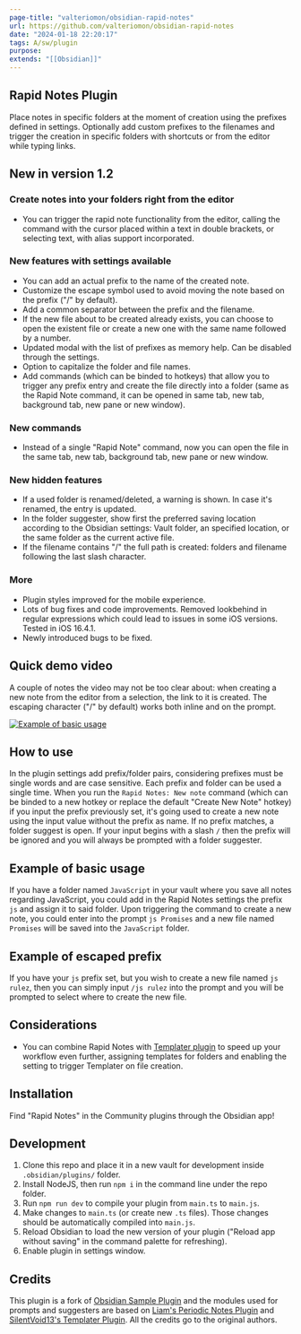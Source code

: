 ```yaml
---
page-title: "valteriomon/obsidian-rapid-notes"
url: https://github.com/valteriomon/obsidian-rapid-notes
date: "2024-01-18 22:20:17"
tags: A/sw/plugin
purpose:
extends: "[[Obsidian]]"
---
```


## Rapid Notes Plugin

Place notes in specific folders at the moment of creation using the prefixes defined in settings. Optionally add custom prefixes to the filenames and trigger the creation in specific folders with shortcuts or from the editor while typing links.

## New in version 1.2

### Create notes into your folders right from the editor

-   You can trigger the rapid note functionality from the editor, calling the command with the cursor placed within a text in double brackets, or selecting text, with alias support incorporated.

### New features with settings available

-   You can add an actual prefix to the name of the created note.
-   Customize the escape symbol used to avoid moving the note based on the prefix ("/" by default).
-   Add a common separator between the prefix and the filename.
-   If the new file about to be created already exists, you can choose to open the existent file or create a new one with the same name followed by a number.
-   Updated modal with the list of prefixes as memory help. Can be disabled through the settings.
-   Option to capitalize the folder and file names.
-   Add commands (which can be binded to hotkeys) that allow you to trigger any prefix entry and create the file directly into a folder (same as the Rapid Note command, it can be opened in same tab, new tab, background tab, new pane or new window).

### New commands

-   Instead of a single "Rapid Note" command, now you can open the file in the same tab, new tab, background tab, new pane or new window.

### New hidden features

-   If a used folder is renamed/deleted, a warning is shown. In case it's renamed, the entry is updated.
-   In the folder suggester, show first the preferred saving location according to the Obsidian settings: Vault folder, an specified location, or the same folder as the current active file.
-   If the filename contains "/" the full path is created: folders and filename following the last slash character.

### More

-   Plugin styles improved for the mobile experience.
-   Lots of bug fixes and code improvements. Removed lookbehind in regular expressions which could lead to issues in some iOS versions. Tested in iOS 16.4.1.
-   Newly introduced bugs to be fixed.

## Quick demo video

A couple of notes the video may not be too clear about: when creating a new note from the editor from a selection, the link to it is created. The escaping character ("/" by default) works both inline and on the prompt.

[![Example of basic usage](https://github.com/valteriomon/obsidian-rapid-notes/raw/master/assets/quick-demo.gif)](https://github.com/valteriomon/obsidian-rapid-notes/blob/master/assets/quick-demo.gif)

## How to use

In the plugin settings add prefix/folder pairs, considering prefixes must be single words and are case sensitive. Each prefix and folder can be used a single time. When you run the `Rapid Notes: New note` command (which can be binded to a new hotkey or replace the default "Create New Note" hotkey) if you input the prefix previously set, it's going used to create a new note using the input value without the prefix as name. If no prefix matches, a folder suggest is open. If your input begins with a slash `/` then the prefix will be ignored and you will always be prompted with a folder suggester.

## Example of basic usage

If you have a folder named `JavaScript` in your vault where you save all notes regarding JavaScript, you could add in the Rapid Notes settings the prefix `js` and assign it to said folder. Upon triggering the command to create a new note, you could enter into the prompt `js Promises` and a new file named `Promises` will be saved into the `JavaScript` folder.

## Example of escaped prefix

If you have your `js` prefix set, but you wish to create a new file named `js rulez`, then you can simply input `/js rulez` into the prompt and you will be prompted to select where to create the new file.

## Considerations

-   You can combine Rapid Notes with [Templater plugin](https://github.com/SilentVoid13/Templater) to speed up your workflow even further, assigning templates for folders and enabling the setting to trigger Templater on file creation.

## Installation

Find "Rapid Notes" in the Community plugins through the Obsidian app!

## Development

1.  Clone this repo and place it in a new vault for development inside `.obsidian/plugins/` folder.
2.  Install NodeJS, then run `npm i` in the command line under the repo folder.
3.  Run `npm run dev` to compile your plugin from `main.ts` to `main.js`.
4.  Make changes to `main.ts` (or create new `.ts` files). Those changes should be automatically compiled into `main.js`.
5.  Reload Obsidian to load the new version of your plugin ("Reload app without saving" in the command palette for refreshing).
6.  Enable plugin in settings window.

## Credits

This plugin is a fork of [Obsidian Sample Plugin](https://github.com/obsidianmd/obsidian-sample-plugin) and the modules used for prompts and suggesters are based on [Liam's Periodic Notes Plugin](https://github.com/liamcain/obsidian-periodic-notes) and [SilentVoid13's Templater Plugin](https://github.com/SilentVoid13/Templater). All the credits go to the original authors.
